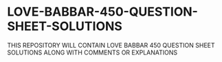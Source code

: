 # LOVE-BABBAR-450-QUESTION-SHEET-SOLUTIONS

THIS REPOSITORY WILL CONTAIN LOVE BABBAR 450 QUESTION SHEET SOLUTIONS ALONG WITH COMMENTS OR EXPLANATIONS

